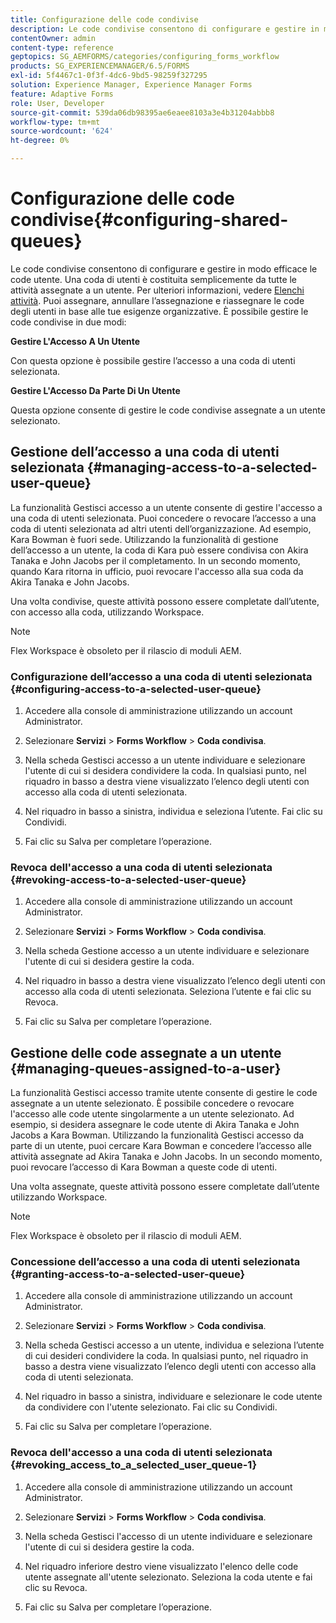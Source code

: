 ```yaml
---
title: Configurazione delle code condivise
description: Le code condivise consentono di configurare e gestire in modo efficace le code utente. Scopri come configurare le code condivise.
contentOwner: admin
content-type: reference
geptopics: SG_AEMFORMS/categories/configuring_forms_workflow
products: SG_EXPERIENCEMANAGER/6.5/FORMS
exl-id: 5f4467c1-0f3f-4dc6-9bd5-98259f327295
solution: Experience Manager, Experience Manager Forms
feature: Adaptive Forms
role: User, Developer
source-git-commit: 539da06db98395ae6eaee8103a3e4b31204abbb8
workflow-type: tm+mt
source-wordcount: '624'
ht-degree: 0%

---
```


# Configurazione delle code condivise{#configuring-shared-queues}

Le code condivise consentono di configurare e gestire in modo efficace le code utente. Una coda di utenti è costituita semplicemente da tutte le attività assegnate a un utente. Per ulteriori informazioni, vedere [Elenchi attività](https://help.adobe.com/en_US/livecycle/11.0/WorkspaceHelp/WS92d06802c76abadb-2b6ab502126beb6ba2f-7ffc.2.html). Puoi assegnare, annullare l’assegnazione e riassegnare le code degli utenti in base alle tue esigenze organizzative. È possibile gestire le code condivise in due modi:

**Gestire L&#39;Accesso A Un Utente**

Con questa opzione è possibile gestire l’accesso a una coda di utenti selezionata.

**Gestire L&#39;Accesso Da Parte Di Un Utente**

Questa opzione consente di gestire le code condivise assegnate a un utente selezionato.

## Gestione dell’accesso a una coda di utenti selezionata {#managing-access-to-a-selected-user-queue}

La funzionalità Gestisci accesso a un utente consente di gestire l&#39;accesso a una coda di utenti selezionata. Puoi concedere o revocare l’accesso a una coda di utenti selezionata ad altri utenti dell’organizzazione. Ad esempio, Kara Bowman è fuori sede. Utilizzando la funzionalità di gestione dell’accesso a un utente, la coda di Kara può essere condivisa con Akira Tanaka e John Jacobs per il completamento. In un secondo momento, quando Kara ritorna in ufficio, puoi revocare l&#39;accesso alla sua coda da Akira Tanaka e John Jacobs.

Una volta condivise, queste attività possono essere completate dall’utente, con accesso alla coda, utilizzando Workspace.

>[!NOTE]
>
>Flex Workspace è obsoleto per il rilascio di moduli AEM.

### Configurazione dell’accesso a una coda di utenti selezionata {#configuring-access-to-a-selected-user-queue}

1. Accedere alla console di amministrazione utilizzando un account Administrator.
1. Selezionare **Servizi** > **Forms Workflow** > **Coda condivisa**.

1. Nella scheda Gestisci accesso a un utente individuare e selezionare l&#39;utente di cui si desidera condividere la coda. In qualsiasi punto, nel riquadro in basso a destra viene visualizzato l’elenco degli utenti con accesso alla coda di utenti selezionata.
1. Nel riquadro in basso a sinistra, individua e seleziona l’utente. Fai clic su Condividi.
1. Fai clic su Salva per completare l’operazione.

### Revoca dell&#39;accesso a una coda di utenti selezionata {#revoking-access-to-a-selected-user-queue}

1. Accedere alla console di amministrazione utilizzando un account Administrator.
1. Selezionare **Servizi** > **Forms Workflow** > **Coda condivisa**.

1. Nella scheda Gestione accesso a un utente individuare e selezionare l&#39;utente di cui si desidera gestire la coda.
1. Nel riquadro in basso a destra viene visualizzato l’elenco degli utenti con accesso alla coda di utenti selezionata. Seleziona l’utente e fai clic su Revoca.
1. Fai clic su Salva per completare l’operazione.

## Gestione delle code assegnate a un utente {#managing-queues-assigned-to-a-user}

La funzionalità Gestisci accesso tramite utente consente di gestire le code assegnate a un utente selezionato. È possibile concedere o revocare l&#39;accesso alle code utente singolarmente a un utente selezionato. Ad esempio, si desidera assegnare le code utente di Akira Tanaka e John Jacobs a Kara Bowman. Utilizzando la funzionalità Gestisci accesso da parte di un utente, puoi cercare Kara Bowman e concedere l’accesso alle attività assegnate ad Akira Tanaka e John Jacobs. In un secondo momento, puoi revocare l’accesso di Kara Bowman a queste code di utenti.

Una volta assegnate, queste attività possono essere completate dall’utente utilizzando Workspace.

>[!NOTE]
>
>Flex Workspace è obsoleto per il rilascio di moduli AEM.

### Concessione dell’accesso a una coda di utenti selezionata {#granting-access-to-a-selected-user-queue}

1. Accedere alla console di amministrazione utilizzando un account Administrator.
1. Selezionare **Servizi** > **Forms Workflow** > **Coda condivisa**.

1. Nella scheda Gestisci accesso a un utente, individua e seleziona l’utente di cui desideri condividere la coda. In qualsiasi punto, nel riquadro in basso a destra viene visualizzato l’elenco degli utenti con accesso alla coda di utenti selezionata.
1. Nel riquadro in basso a sinistra, individuare e selezionare le code utente da condividere con l&#39;utente selezionato. Fai clic su Condividi.
1. Fai clic su Salva per completare l’operazione.

### Revoca dell&#39;accesso a una coda di utenti selezionata {#revoking_access_to_a_selected_user_queue-1}

1. Accedere alla console di amministrazione utilizzando un account Administrator.
1. Selezionare **Servizi** > **Forms Workflow** > **Coda condivisa**.

1. Nella scheda Gestisci l&#39;accesso di un utente individuare e selezionare l&#39;utente di cui si desidera gestire la coda.
1. Nel riquadro inferiore destro viene visualizzato l&#39;elenco delle code utente assegnate all&#39;utente selezionato. Seleziona la coda utente e fai clic su Revoca.
1. Fai clic su Salva per completare l’operazione.
